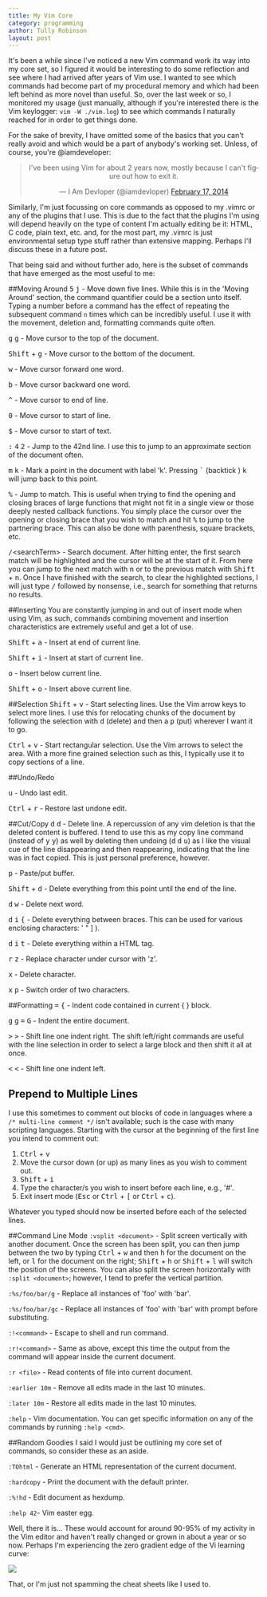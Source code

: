 ```yaml
---
title: My Vim Core
category: programming
author: Tully Robinson
layout: post
---
```


It's been a while since I've noticed a new Vim command work its way into my core set, so I figured it would be interesting to do some reflection and see where I had arrived after years of Vim use. I wanted to see which commands had become part of my procedural memory and which had been left behind as more novel than useful. So, over the last week or so, I monitored my usage (just manually, although if you're interested there is the Vim keylogger: `vim -W ./vim.log`) to see which commands I naturally reached for in order to get things done.

For the sake of brevity, I have omitted some of the basics that you can't really avoid and which would be a part of anybody's working set. Unless, of course, you're @iamdeveloper:

<blockquote class="twitter-tweet" align="center" lang="en"><p>I&#39;ve been using Vim for about 2 years now, mostly because I can&#39;t figure out how to exit it.</p>&mdash; I Am Devloper (@iamdevloper) <a href="https://twitter.com/iamdevloper/statuses/435555976687923200">February 17, 2014</a></blockquote>
<script async src="//platform.twitter.com/widgets.js" charset="utf-8"></script>

Similarly, I'm just focussing on core commands as opposed to my .vimrc or any of the plugins that I use. This is due to the fact that the plugins I'm using will depend heavily on the type of content I'm actually editing be it: HTML, C code, plain text, etc. and, for the most part, my .vimrc is just environmental setup type stuff rather than extensive mapping. Perhaps I'll discuss these in a future post.

That being said and without further ado, here is the subset of commands that have emerged as the most useful to me:

##Moving Around
<kbd>5</kbd> <kbd>j</kbd> - Move down five lines. While this is in the 'Moving Around' section, the command quantifier could be a section unto itself. Typing a number before a command has the effect of repeating the subsequent command `n` times which can be incredibly useful. I use it with the movement, deletion and, formatting commands quite often.

<kbd>g</kbd> <kbd>g</kbd> - Move cursor to the top of the document.

<kbd>Shift</kbd> + <kbd>g</kbd> - Move cursor to the bottom of the document.

<kbd>w</kbd> - Move cursor forward one word.

<kbd>b</kbd> - Move cursor backward one word.

<kbd>^</kbd> - Move cursor to end of line.

<kbd>0</kbd> - Move cursor to start of line.

<kbd>$</kbd> - Move cursor to start of text.

<kbd>:</kbd> <kbd>4</kbd> <kbd>2</kbd> - Jump to the 42nd line. I use this to jump to an approximate section of the document often.

<kbd>m</kbd> <kbd>k</kbd> - Mark a point in the document with label 'k'. Pressing <kbd>\`</kbd> (backtick ) <kbd>k</kbd> will jump back to this point.

<kbd>%</kbd> - Jump to match. This is useful when trying to find the opening and closing braces of large functions that might not fit in a single view or those deeply nested callback functions. You simply place the cursor over the opening or closing brace that you wish to match and hit <kbd>%</kbd> to jump to the partnering brace. This can also be done with parenthesis, square brackets, etc.

<kbd>/</kbd>\<searchTerm\> - Search document. After hitting enter, the first search match will be highlighted and the cursor will be at the start of it. From here you can jump to the next match with <kbd>n</kbd> or to the previous match with <kbd>Shift</kbd> + <kbd>n</kbd>. Once I have finished with the search, to clear the highlighted sections, I will just type <kbd>/</kbd> followed by nonsense, i.e., search for something that returns no results.

##Inserting
You are constantly jumping in and out of insert mode when using Vim, as such, commands combining movement and insertion characteristics are extremely useful and get a lot of use.

<kbd>Shift</kbd> + <kbd>a</kbd> - Insert at end of current line.

<kbd>Shift</kbd> + <kbd>i</kbd> - Insert at start of current line.

<kbd>o</kbd> - Insert below current line.

<kbd>Shift</kbd> + <kbd>o</kbd> - Insert above current line.

##Selection
<kbd>Shift</kbd> + <kbd>v</kbd> - Start selecting lines. Use the Vim arrow keys to select more lines. I use this for relocating chunks of the document by following the selection with <kbd>d</kbd> (delete) and then a <kbd>p</kbd> (put) wherever I want it to go.

<kbd>Ctrl</kbd> + <kbd>v</kbd> - Start rectangular selection. Use the Vim arrows to select the area. With a more fine grained selection such as this, I typically use it to copy sections of a line.

##Undo/Redo

<kbd>u</kbd> - Undo last edit.

<kbd>Ctrl</kbd> + <kbd>r</kbd> - Restore last undone edit.

##Cut/Copy
<kbd>d</kbd> <kbd>d</kbd> - Delete line. A repercussion of any vim deletion is that the deleted content is buffered. I tend to use this as my copy line command (instead of <kbd>y</kbd> <kbd>y</kbd>) as well by deleting then undoing (<kbd>d</kbd> <kbd>d</kbd> <kbd>u</kbd>) as I like the visual cue of the line disappearing and then reappearing, indicating that the line was in fact copied. This is just personal preference, however.

<kbd>p</kbd> - Paste/put buffer.

<kbd>Shift</kbd> + <kbd>d</kbd> - Delete everything from this point until the end of the line.

<kbd>d</kbd> <kbd>w</kbd> - Delete next word.

<kbd>d</kbd> <kbd>i</kbd> <kbd>{</kbd> - Delete everything between braces. This can be used for various enclosing characters: ' " ] ).

<kbd>d</kbd> <kbd>i</kbd> <kbd>t</kbd> - Delete everything within a HTML tag.

<kbd>r</kbd> <kbd>z</kbd> - Replace character under cursor with 'z'.

<kbd>x</kbd> - Delete character.

<kbd>x</kbd> <kbd>p</kbd> - Switch order of two characters.

##Formatting
<kbd>=</kbd> <kbd>{</kbd> - Indent code contained in current { } block.

<kbd>g</kbd> <kbd>g</kbd> <kbd>=</kbd> <kbd>G</kbd> - Indent the entire document.

<kbd>></kbd> <kbd>></kbd> - Shift line one indent right. The shift left/right commands are useful with the line selection in order to select a large block and then shift it all at once.

<kbd><</kbd> <kbd><</kbd> - Shift line one indent left.

## Prepend to Multiple Lines
I use this sometimes to comment out blocks of code in languages where a `/* multi-line comment */` isn't available; such is the case with many scripting languages. Starting with the cursor at the beginning of the first line you intend to comment out:

1. <kbd>Ctrl</kbd> + <kbd>v</kbd>
2. Move the cursor down (or up) as many lines as you wish to comment out.
3. <kbd>Shift</kbd> + <kbd>i</kbd>
4. Type the character/s you wish to insert before each line, e.g., '#'.
5. Exit insert mode (<kbd>Esc</kbd> or <kbd>Ctrl</kbd> + <kbd>[</kbd> or <kbd>Ctrl</kbd> + <kbd>c</kbd>).

Whatever you typed should now be inserted before each of the selected lines.

##Command Line Mode
`:vsplit <document>` - Split screen vertically with another document. Once the screen has been split, you can then jump between the two by typing <kbd>Ctrl</kbd> + <kbd>w</kbd> and then <kbd>h</kbd> for the document on the left, or <kbd>l</kbd> for the document on the right; <kbd>Shift</kbd> + <kbd>h</kbd> or <kbd>Shift</kbd> + <kbd>l</kbd> will switch the position of the screens. You can also split the screen horizontally with `:split <document>`; however, I tend to prefer the vertical partition.

`:%s/foo/bar/g` - Replace all instances of 'foo' with 'bar'.

`:%s/foo/bar/gc` - Replace all instances of 'foo' with 'bar' with prompt before substituting.

`:!<command>` - Escape to shell and run command.

`:r!<command>` - Same as above, except this time the output from the command will appear inside the current document.

`:r <file>` - Read contents of file into current document.

`:earlier 10m` - Remove all edits made in the last 10 minutes.

`:later 10m` - Restore all edits made in the last 10 minutes.

`:help` - Vim documentation. You can get specific information on any of the commands by running `:help <cmd>`.

##Random Goodies
I said I would just be outlining my core set of commands, so consider these as an aside.

`:TOhtml` - Generate an HTML representation of the current document.

`:hardcopy` - Print the document with the default printer.

`:%!hd` - Edit document as hexdump.

`:help 42`- Vim easter egg.

Well, there it is... These would account for around 90-95% of my activity in the Vim editor and haven't really changed or grown in about a year or so now. Perhaps I'm experiencing the zero gradient edge of the Vi learning curve:

<img src="http://mrozekma.com/editor-learning-curve.png" style="display:block; margin: 0 auto;" />

That, or I'm just not spamming the cheat sheets like I used to.
